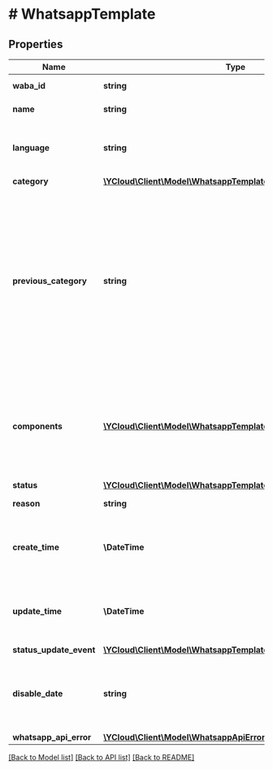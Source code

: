 # # WhatsappTemplate

## Properties

Name | Type | Description | Notes
------------ | ------------- | ------------- | -------------
**waba_id** | **string** | WhatsApp Business Account ID. |
**name** | **string** | Name of the template. |
**language** | **string** | Language code of the template. See [Supported Languages](https://developers.facebook.com/docs/whatsapp/api/messages/message-templates#supported-languages) for all codes. |
**category** | [**\YCloud\Client\Model\WhatsappTemplateCategory**](WhatsappTemplateCategory.md) |  |
**previous_category** | **string** | This field indicates the template&#39;s previous category (or &#x60;null&#x60;, for newly created templates after April 1, 2023). Compare this value to the template&#39;s &#x60;category&#x60; field value, which indicates the template&#39;s current category. For more information about template category migration, see also [First template category migration](https://developers.facebook.com/docs/whatsapp/updates-to-pricing/launch-timeline#first-template-category-migration). | [optional]
**components** | [**\YCloud\Client\Model\WhatsappTemplateComponent[]**](WhatsappTemplateComponent.md) | Template components. A template consists of &#x60;HEADER&#x60;, &#x60;BODY&#x60;, &#x60;FOOTER&#x60;, and &#x60;BUTTONS&#x60; components. &#x60;BODY&#x60; component is required, the other types are optional. |
**status** | [**\YCloud\Client\Model\WhatsappTemplateStatus**](WhatsappTemplateStatus.md) |  | [optional]
**reason** | **string** | The reason why the template is rejected. | [optional]
**create_time** | **\DateTime** | The time at which this object is created, formatted in [RFC 3339](https://datatracker.ietf.org/doc/html/rfc3339). e.g., &#x60;2022-06-01T12:00:00.000Z&#x60;. | [optional]
**update_time** | **\DateTime** | The time at which this object is updated, formatted in [RFC 3339](https://datatracker.ietf.org/doc/html/rfc3339). e.g., &#x60;2022-06-01T12:00:00.000Z&#x60;. | [optional]
**status_update_event** | [**\YCloud\Client\Model\WhatsappTemplateStatusUpdateEventEnum**](WhatsappTemplateStatusUpdateEventEnum.md) |  | [optional]
**disable_date** | **string** | The date at which the template will be disabled. When a WhatsApp template &#x60;FLAGGED&#x60; event is received, this field is set. | [optional]
**whatsapp_api_error** | [**\YCloud\Client\Model\WhatsappApiError**](WhatsappApiError.md) |  | [optional]

[[Back to Model list]](../../README.md#models) [[Back to API list]](../../README.md#endpoints) [[Back to README]](../../README.md)
